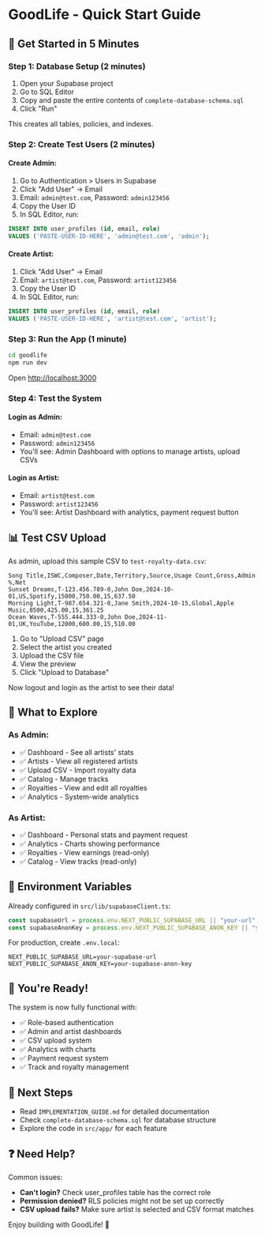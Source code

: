 # GoodLife - Quick Start Guide

## 🚀 Get Started in 5 Minutes

### Step 1: Database Setup (2 minutes)

1. Open your Supabase project
2. Go to SQL Editor
3. Copy and paste the entire contents of `complete-database-schema.sql`
4. Click "Run"

This creates all tables, policies, and indexes.

### Step 2: Create Test Users (2 minutes)

#### Create Admin:
1. Go to Authentication > Users in Supabase
2. Click "Add User" → Email
3. Email: `admin@test.com`, Password: `admin123456`
4. Copy the User ID
5. In SQL Editor, run:
```sql
INSERT INTO user_profiles (id, email, role)
VALUES ('PASTE-USER-ID-HERE', 'admin@test.com', 'admin');
```

#### Create Artist:
1. Click "Add User" → Email
2. Email: `artist@test.com`, Password: `artist123456`
3. Copy the User ID
4. In SQL Editor, run:
```sql
INSERT INTO user_profiles (id, email, role)
VALUES ('PASTE-USER-ID-HERE', 'artist@test.com', 'artist');
```

### Step 3: Run the App (1 minute)

```bash
cd goodlife
npm run dev
```

Open [http://localhost:3000](http://localhost:3000)

### Step 4: Test the System

#### Login as Admin:
- Email: `admin@test.com`
- Password: `admin123456`
- You'll see: Admin Dashboard with options to manage artists, upload CSVs

#### Login as Artist:
- Email: `artist@test.com`  
- Password: `artist123456`
- You'll see: Artist Dashboard with analytics, payment request button

## 📊 Test CSV Upload

As admin, upload this sample CSV to `test-royalty-data.csv`:

```csv
Song Title,ISWC,Composer,Date,Territory,Source,Usage Count,Gross,Admin %,Net
Sunset Dreams,T-123.456.789-0,John Doe,2024-10-01,US,Spotify,15000,750.00,15,637.50
Morning Light,T-987.654.321-0,Jane Smith,2024-10-15,Global,Apple Music,8500,425.00,15,361.25
Ocean Waves,T-555.444.333-0,John Doe,2024-11-01,UK,YouTube,12000,600.00,15,510.00
```

1. Go to "Upload CSV" page
2. Select the artist you created
3. Upload the CSV file
4. View the preview
5. Click "Upload to Database"

Now logout and login as the artist to see their data!

## 🎯 What to Explore

### As Admin:
- ✅ Dashboard - See all artists' stats
- ✅ Artists - View all registered artists
- ✅ Upload CSV - Import royalty data
- ✅ Catalog - Manage tracks
- ✅ Royalties - View and edit all royalties
- ✅ Analytics - System-wide analytics

### As Artist:
- ✅ Dashboard - Personal stats and payment request
- ✅ Analytics - Charts showing performance
- ✅ Royalties - View earnings (read-only)
- ✅ Catalog - View tracks (read-only)

## 🔧 Environment Variables

Already configured in `src/lib/supabaseClient.ts`:
```typescript
const supabaseUrl = process.env.NEXT_PUBLIC_SUPABASE_URL || "your-url";
const supabaseAnonKey = process.env.NEXT_PUBLIC_SUPABASE_ANON_KEY || "your-key";
```

For production, create `.env.local`:
```env
NEXT_PUBLIC_SUPABASE_URL=your-supabase-url
NEXT_PUBLIC_SUPABASE_ANON_KEY=your-supabase-anon-key
```

## 🎉 You're Ready!

The system is now fully functional with:
- ✅ Role-based authentication
- ✅ Admin and artist dashboards
- ✅ CSV upload system
- ✅ Analytics with charts
- ✅ Payment request system
- ✅ Track and royalty management

## 📖 Next Steps

- Read `IMPLEMENTATION_GUIDE.md` for detailed documentation
- Check `complete-database-schema.sql` for database structure
- Explore the code in `src/app/` for each feature

## ❓ Need Help?

Common issues:
- **Can't login?** Check user_profiles table has the correct role
- **Permission denied?** RLS policies might not be set up correctly
- **CSV upload fails?** Make sure artist is selected and CSV format matches

Enjoy building with GoodLife! 🎵

